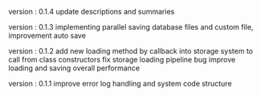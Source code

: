   version : 0.1.4
  update descriptions and summaries

  version : 0.1.3
  implementing parallel saving database files and custom file, improvement auto save

  version : 0.1.2
  add new loading method by callback into storage system to call from class constructors
  fix storage loading pipeline bug
  improve loading and saving overall performance
  
  version : 0.1.1
  improve error log handling and system code structure